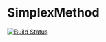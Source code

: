 # SimplexMethod
[![Build Status](https://travis-ci.org/Kostolom9919/SimplexMethod.svg?branch=master)](https://travis-ci.org/Kostolom9919/SimplexMethod)
